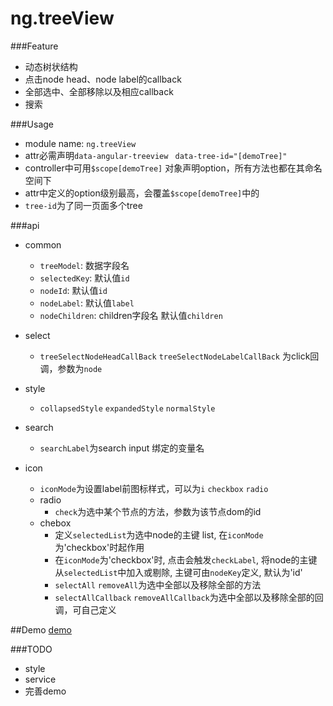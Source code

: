 # ng.treeView

###Feature
- 动态树状结构
- 点击node head、node label的callback
- 全部选中、全部移除以及相应callback
- 搜索

###Usage
- module name: `ng.treeView`
- attr必需声明`data-angular-treeview
  ` `data-tree-id="[demoTree]"`
- controller中可用`$scope[demoTree]` 对象声明option，所有方法也都在其命名空间下
- attr中定义的option级别最高，会覆盖`$scope[demoTree]`中的
- `tree-id`为了同一页面多个tree

###api
- common
	- `treeModel`: 数据字段名
	- `selectedKey`: 默认值`id`
	- `nodeId`: 默认值`id`
	- `nodeLabel`: 默认值`label`
	- `nodeChildren`: children字段名 默认值`children`
	 
- select
	- `treeSelectNodeHeadCallBack` `treeSelectNodeLabelCallBack` 为click回调，参数为`node`
	
- style
	- `collapsedStyle` `expandedStyle` `normalStyle`
- search
	- `searchLabel`为search input 绑定的变量名
- icon
	- `iconMode`为设置label前图标样式，可以为`i` `checkbox` `radio`
	- radio
		- `check`为选中某个节点的方法，参数为该节点dom的id
	- chebox
		- 定义`selectedList`为选中node的主键 list, 在`iconMode`为'checkbox'时起作用
		- 在`iconMode`为'checkbox'时, 点击会触发`checkLabel`, 将node的主键从`selectedList`中加入或剔除, 主键可由`nodeKey`定义, 默认为'id'
		- `selectAll` `removeAll`为选中全部以及移除全部的方法
		- `selectAllCallback` `removeAllCallback`为选中全部以及移除全部的回调，可自己定义
		
##Demo
[demo](http://embed.plnkr.co/Hhgl3KrAIIaICAwMiHb9/preview)
		
###TODO
- style
- service
- 完善demo



